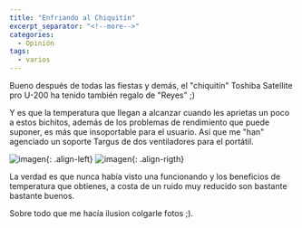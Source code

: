 ```yaml
---
title: "Enfriando al Chiquitín"
excerpt_separator: "<!--more-->"
categories:
  - Opinión
tags:
  - varios
---
```

Bueno después de todas las fiestas y demás, el "chiquitín" Toshiba Satellite pro U-200 ha tenido también regalo de "Reyes" ;)
<!--more-->

Y es que la temperatura que llegan a alcanzar cuando les aprietas un poco a estos bichitos, además de los problemas de rendimiento que puede suponer, es más que insoportable para el usuario.
Así que me "han" agenciado un soporte Targus de dos ventiladores para el portátil.

![imagen]({{'https://malambra.github.io/docs/images/portatil_vent.JPG'|absolute_url}}){: .align-left}
![imagen]({{'https://malambra.github.io/docs/images/portatil.JPG'|absolute_url}}){: .align-rigth}

La verdad es que nunca había visto una funcionando y los beneficios de temperatura que obtienes, a costa de un ruido muy reducido son bastante bastante buenos.

Sobre todo que me hacía ilusion colgarle fotos ;).